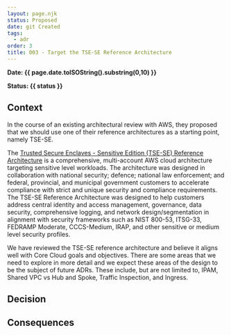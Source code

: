 ```yaml
---
layout: page.njk
status: Proposed
date: git Created
tags:
  - adr
order: 3
title: 003 - Target the TSE-SE Reference Architecture 
---
```


**Date: {{ page.date.toISOString().substring(0,10) }}**

**Status: {{ status }}**

## Context

In the course of an existing architectural review with AWS, they proposed that we should use one of their reference architectures as a starting point, namely TSE-SE. 

The [Trusted Secure Enclaves - Sensitive Edition (TSE-SE) Reference Architecture](https://github.com/aws-samples/landing-zone-accelerator-on-aws-for-tse-se/blob/main/architecture-doc/readme.md) is a comprehensive, multi-account AWS cloud architecture targeting sensitive level workloads. The architecture was designed in collaboration with national security; defence; national law enforcement; and federal, provincial, and municipal government customers to accelerate compliance with strict and unique security and compliance requirements. The TSE-SE Reference Architecture was designed to help customers address central identity and access management, governance, data security, comprehensive logging, and network design/segmentation in alignment with security frameworks such as NIST 800-53, ITSG-33, FEDRAMP Moderate, CCCS-Medium, IRAP, and other sensitive or medium level security profiles.

We have reviewed the TSE-SE reference architecture and believe it aligns well with Core Cloud goals and objectives. There are some areas that we need to explore in more detail and we expect these areas of the design to be the subject of future ADRs. These include, but are not limited to, IPAM, Shared VPC vs Hub and Spoke, Traffic Inspection, and Ingress.

## Decision

## Consequences


